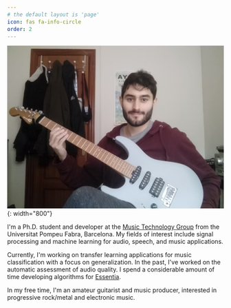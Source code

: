 ```yaml
---
# the default layout is 'page'
icon: fas fa-info-circle
order: 2
---
```


![pablo_boyu_pequenin](/assets/img/sample/pablo_guitar.jpg){: width="800"}

I'm a Ph.D. student and developer at the [Music Technology Group](https://www.upf.edu/web/mtg/) from the Universitat
Pompeu Fabra, Barcelona. My fields of interest include signal processing and machine learning for audio, speech, and music applications.

Currently, I'm working on transfer learning applications for music classification with a focus on generalization. In the past, I've worked on the automatic assessment of audio quality. I spend a considerable amount of time developing algorithms for [Essentia](https://essentia.upf.edu/).

In my free time, I'm an amateur guitarist and music producer, interested in progressive rock/metal and electronic music.

